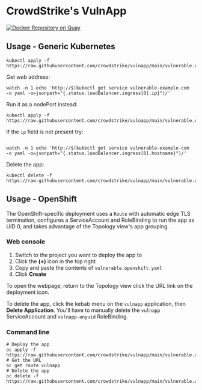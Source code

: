 # CrowdStrike's VulnApp
[![Docker Repository on Quay](https://quay.io/repository/crowdstrike/vulnapp/status "Docker Repository on Quay")](https://quay.io/repository/crowdstrike/vulnapp)

## Usage - Generic Kubernetes

```
kubectl apply -f  https://raw.githubusercontent.com/crowdstrike/vulnapp/main/vulnerable.example.yaml
```

Get web address:
```
watch -n 1 echo 'http://$(kubectl get service vulnerable-example-com  -o yaml -o=jsonpath="{.status.loadBalancer.ingress[0].ip}")/'
```

Run it as a nodePort instead:

```
kubectl apply -f  https://raw.githubusercontent.com/crowdstrike/vulnapp/main/vulnerable.example.yaml
```

If the `ip` field is not present try:
```

watch -n 1 echo 'http://$(kubectl get service vulnerable-example-com  -o yaml -o=jsonpath="{.status.loadBalancer.ingress[0].hostname}")/'
```

Delete the app:
```
kubectl delete -f  https://raw.githubusercontent.com/crowdstrike/vulnapp/main/vulnerable.example.np.yaml
```

## Usage - OpenShift

The OpenShift-specific deployment uses a `Route` with automatic edge TLS termination, configures a ServiceAccount and RoleBinding to run the app as UID 0, and takes advantage of the Topology view's app grouping.

### Web console

1. Switch to the project you want to deploy the app to
1. Click the **(+)** icon in the top right
1. Copy and paste the contents of `vulnerable.openshift.yaml`
1. Click **Create**

To open the webpage, return to the Topology view click the URL link on the deployment icon.

To delete the app, click the kebab menu on the `vulnapp` application, then **Delete Application**. You'll have to manually delete the `vulnapp` ServiceAccount and `vulnapp-anyuid` RoleBinding.

### Command line

```
# Deploy the app
oc apply -f https://raw.githubusercontent.com/crowdstrike/vulnapp/main/vulnerable.openshift.yaml
# Get the URL
oc get route vulnapp
# Delete the app
oc delete -f https://raw.githubusercontent.com/crowdstrike/vulnapp/main/vulnerable.openshift.yaml
```
